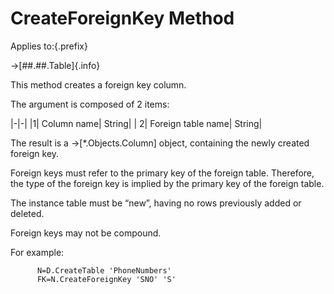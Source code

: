 # CreateForeignKey Method

Applies to:{.prefix}

→[##.##.Table]{.info}

This method creates a foreign key column.

The argument is composed of 2 items:

|-|-|
|1| Column name| String|
| 2| Foreign table name| String|

The result is a →[*.Objects.Column] object, containing the newly created foreign key.

Foreign keys must refer to the primary key of the foreign table. Therefore, the type of the foreign
key is implied by the primary key of the foreign table.

The instance table must be “new”, having no rows previously added or deleted.

Foreign keys may not be compound.

For example:

~~~
      N=D.CreateTable 'PhoneNumbers'
      FK=N.CreateForeignKey 'SNO' 'S'
~~~

